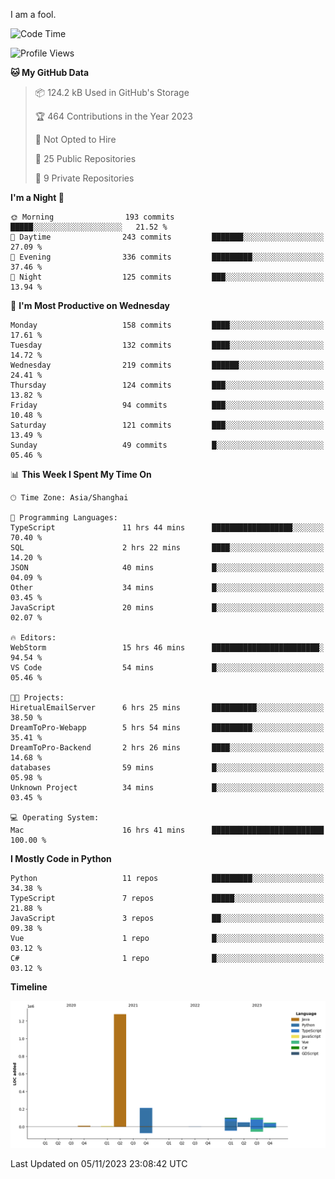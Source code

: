 I am a fool.

<!--START_SECTION:waka-->
![Code Time](http://img.shields.io/badge/Code%20Time-848%20hrs%2032%20mins-blue)

![Profile Views](http://img.shields.io/badge/Profile%20Views-4-blue)

**🐱 My GitHub Data** 

> 📦 124.2 kB Used in GitHub's Storage 
 > 
> 🏆 464 Contributions in the Year 2023
 > 
> 🚫 Not Opted to Hire
 > 
> 📜 25 Public Repositories 
 > 
> 🔑 9 Private Repositories 
 > 
**I'm a Night 🦉** 

```text
🌞 Morning                193 commits         █████░░░░░░░░░░░░░░░░░░░░   21.52 % 
🌆 Daytime                243 commits         ███████░░░░░░░░░░░░░░░░░░   27.09 % 
🌃 Evening                336 commits         █████████░░░░░░░░░░░░░░░░   37.46 % 
🌙 Night                  125 commits         ███░░░░░░░░░░░░░░░░░░░░░░   13.94 % 
```
📅 **I'm Most Productive on Wednesday** 

```text
Monday                   158 commits         ████░░░░░░░░░░░░░░░░░░░░░   17.61 % 
Tuesday                  132 commits         ████░░░░░░░░░░░░░░░░░░░░░   14.72 % 
Wednesday                219 commits         ██████░░░░░░░░░░░░░░░░░░░   24.41 % 
Thursday                 124 commits         ███░░░░░░░░░░░░░░░░░░░░░░   13.82 % 
Friday                   94 commits          ███░░░░░░░░░░░░░░░░░░░░░░   10.48 % 
Saturday                 121 commits         ███░░░░░░░░░░░░░░░░░░░░░░   13.49 % 
Sunday                   49 commits          █░░░░░░░░░░░░░░░░░░░░░░░░   05.46 % 
```


📊 **This Week I Spent My Time On** 

```text
🕑︎ Time Zone: Asia/Shanghai

💬 Programming Languages: 
TypeScript               11 hrs 44 mins      ██████████████████░░░░░░░   70.40 % 
SQL                      2 hrs 22 mins       ████░░░░░░░░░░░░░░░░░░░░░   14.20 % 
JSON                     40 mins             █░░░░░░░░░░░░░░░░░░░░░░░░   04.09 % 
Other                    34 mins             █░░░░░░░░░░░░░░░░░░░░░░░░   03.45 % 
JavaScript               20 mins             █░░░░░░░░░░░░░░░░░░░░░░░░   02.07 % 

🔥 Editors: 
WebStorm                 15 hrs 46 mins      ████████████████████████░   94.54 % 
VS Code                  54 mins             █░░░░░░░░░░░░░░░░░░░░░░░░   05.46 % 

🐱‍💻 Projects: 
HiretualEmailServer      6 hrs 25 mins       ██████████░░░░░░░░░░░░░░░   38.50 % 
DreamToPro-Webapp        5 hrs 54 mins       █████████░░░░░░░░░░░░░░░░   35.41 % 
DreamToPro-Backend       2 hrs 26 mins       ████░░░░░░░░░░░░░░░░░░░░░   14.68 % 
databases                59 mins             █░░░░░░░░░░░░░░░░░░░░░░░░   05.98 % 
Unknown Project          34 mins             █░░░░░░░░░░░░░░░░░░░░░░░░   03.45 % 

💻 Operating System: 
Mac                      16 hrs 41 mins      █████████████████████████   100.00 % 
```

**I Mostly Code in Python** 

```text
Python                   11 repos            █████████░░░░░░░░░░░░░░░░   34.38 % 
TypeScript               7 repos             █████░░░░░░░░░░░░░░░░░░░░   21.88 % 
JavaScript               3 repos             ██░░░░░░░░░░░░░░░░░░░░░░░   09.38 % 
Vue                      1 repo              █░░░░░░░░░░░░░░░░░░░░░░░░   03.12 % 
C#                       1 repo              █░░░░░░░░░░░░░░░░░░░░░░░░   03.12 % 
```



**Timeline**

![Lines of Code chart](https://raw.githubusercontent.com/VeejaLiu/VeejaLiu/master/assets/bar_graph.png)


 Last Updated on 05/11/2023 23:08:42 UTC
<!--END_SECTION:waka-->
